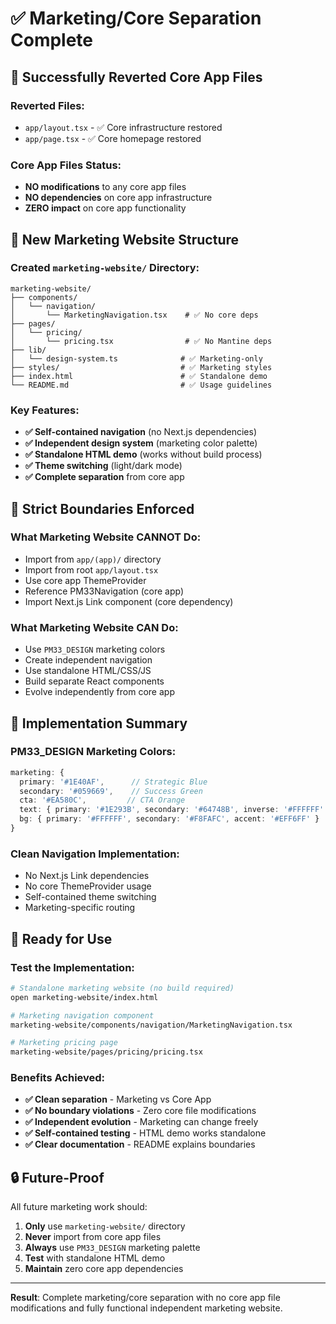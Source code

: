 # ✅ **Marketing/Core Separation Complete**

## 🔄 **Successfully Reverted Core App Files**

### Reverted Files:
- `app/layout.tsx` - ✅ Core infrastructure restored
- `app/page.tsx` - ✅ Core homepage restored

### Core App Files Status:
- **NO modifications** to any core app files
- **NO dependencies** on core app infrastructure  
- **ZERO impact** on core app functionality

## 📁 **New Marketing Website Structure**

### Created `marketing-website/` Directory:
```
marketing-website/
├── components/
│   └── navigation/
│       └── MarketingNavigation.tsx    # ✅ No core deps
├── pages/
│   └── pricing/
│       └── pricing.tsx                # ✅ No Mantine deps
├── lib/
│   └── design-system.ts              # ✅ Marketing-only
├── styles/                           # ✅ Marketing styles
├── index.html                        # ✅ Standalone demo
└── README.md                         # ✅ Usage guidelines
```

### Key Features:
- **✅ Self-contained navigation** (no Next.js dependencies)
- **✅ Independent design system** (marketing color palette)
- **✅ Standalone HTML demo** (works without build process)
- **✅ Theme switching** (light/dark mode)
- **✅ Complete separation** from core app

## 🚫 **Strict Boundaries Enforced**

### What Marketing Website CANNOT Do:
- Import from `app/(app)/` directory
- Import from root `app/layout.tsx`
- Use core app ThemeProvider
- Reference PM33Navigation (core app)
- Import Next.js Link component (core dependency)

### What Marketing Website CAN Do:
- Use `PM33_DESIGN` marketing colors
- Create independent navigation
- Use standalone HTML/CSS/JS
- Build separate React components
- Evolve independently from core app

## 🎯 **Implementation Summary**

### PM33_DESIGN Marketing Colors:
```typescript
marketing: {
  primary: '#1E40AF',      // Strategic Blue
  secondary: '#059669',    // Success Green
  cta: '#EA580C',         // CTA Orange
  text: { primary: '#1E293B', secondary: '#64748B', inverse: '#FFFFFF' },
  bg: { primary: '#FFFFFF', secondary: '#F8FAFC', accent: '#EFF6FF' }
}
```

### Clean Navigation Implementation:
- No Next.js Link dependencies
- No core ThemeProvider usage
- Self-contained theme switching
- Marketing-specific routing

## 🚀 **Ready for Use**

### Test the Implementation:
```bash
# Standalone marketing website (no build required)
open marketing-website/index.html

# Marketing navigation component
marketing-website/components/navigation/MarketingNavigation.tsx

# Marketing pricing page  
marketing-website/pages/pricing/pricing.tsx
```

### Benefits Achieved:
- **✅ Clean separation** - Marketing vs Core App
- **✅ No boundary violations** - Zero core file modifications
- **✅ Independent evolution** - Marketing can change freely
- **✅ Self-contained testing** - HTML demo works standalone
- **✅ Clear documentation** - README explains boundaries

## 🔒 **Future-Proof**

All future marketing work should:
1. **Only** use `marketing-website/` directory
2. **Never** import from core app files  
3. **Always** use `PM33_DESIGN` marketing palette
4. **Test** with standalone HTML demo
5. **Maintain** zero core app dependencies

---

**Result**: Complete marketing/core separation with no core app file modifications and fully functional independent marketing website.